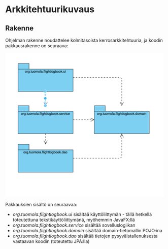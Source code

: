 # Arkkitehtuurikuvaus

## Rakenne

Ohjelman rakenne noudattelee kolmitasoista kerrosarkkitehtuuria, ja koodin pakkausrakenne on seuraava:

<img src="packagediagram.png" width="500">

Pakkauksien sisältö on seuraavaa:

- _org.tuomola.flightlogbook.ui_ sisältää käyttöliittymän - tällä hetkellä toteutettuna tekstikäyttöliittymänä, myöhemmin JavaFX:llä
- _org.tuomola.flightlogbook.service_ sisältää sovelluslogiikan
- _org.tuomola.flightlogbook.domain_ sisältää domain-tietomallin POJO:ina
- _org.tuomola.flightlogbook.dao_ sisältää tietojen pysyväistallenuksesta vastaavan koodin (toteutettu JPA:lla)

